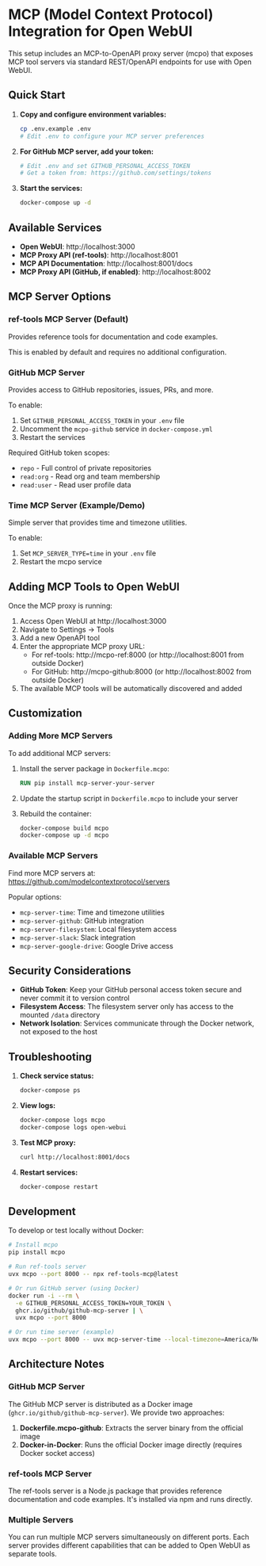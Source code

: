 # MCP (Model Context Protocol) Integration for Open WebUI

This setup includes an MCP-to-OpenAPI proxy server (mcpo) that exposes MCP tool servers via standard REST/OpenAPI endpoints for use with Open WebUI.

## Quick Start

1. **Copy and configure environment variables:**
   ```bash
   cp .env.example .env
   # Edit .env to configure your MCP server preferences
   ```

2. **For GitHub MCP server, add your token:**
   ```bash
   # Edit .env and set GITHUB_PERSONAL_ACCESS_TOKEN
   # Get a token from: https://github.com/settings/tokens
   ```

3. **Start the services:**
   ```bash
   docker-compose up -d
   ```

## Available Services

- **Open WebUI**: http://localhost:3000
- **MCP Proxy API (ref-tools)**: http://localhost:8001
- **MCP API Documentation**: http://localhost:8001/docs
- **MCP Proxy API (GitHub, if enabled)**: http://localhost:8002

## MCP Server Options

### ref-tools MCP Server (Default)
Provides reference tools for documentation and code examples.

This is enabled by default and requires no additional configuration.

### GitHub MCP Server
Provides access to GitHub repositories, issues, PRs, and more.

To enable:
1. Set `GITHUB_PERSONAL_ACCESS_TOKEN` in your `.env` file
2. Uncomment the `mcpo-github` service in `docker-compose.yml`
3. Restart the services

Required GitHub token scopes:
- `repo` - Full control of private repositories
- `read:org` - Read org and team membership
- `read:user` - Read user profile data

### Time MCP Server (Example/Demo)
Simple server that provides time and timezone utilities.

To enable:
1. Set `MCP_SERVER_TYPE=time` in your `.env` file
2. Restart the mcpo service

## Adding MCP Tools to Open WebUI

Once the MCP proxy is running:

1. Access Open WebUI at http://localhost:3000
2. Navigate to Settings → Tools
3. Add a new OpenAPI tool
4. Enter the appropriate MCP proxy URL:
   - For ref-tools: http://mcpo-ref:8000 (or http://localhost:8001 from outside Docker)
   - For GitHub: http://mcpo-github:8000 (or http://localhost:8002 from outside Docker)
5. The available MCP tools will be automatically discovered and added

## Customization

### Adding More MCP Servers

To add additional MCP servers:

1. Install the server package in `Dockerfile.mcpo`:
   ```dockerfile
   RUN pip install mcp-server-your-server
   ```

2. Update the startup script in `Dockerfile.mcpo` to include your server

3. Rebuild the container:
   ```bash
   docker-compose build mcpo
   docker-compose up -d mcpo
   ```

### Available MCP Servers

Find more MCP servers at: https://github.com/modelcontextprotocol/servers

Popular options:
- `mcp-server-time`: Time and timezone utilities
- `mcp-server-github`: GitHub integration
- `mcp-server-filesystem`: Local filesystem access
- `mcp-server-slack`: Slack integration
- `mcp-server-google-drive`: Google Drive access

## Security Considerations

- **GitHub Token**: Keep your GitHub personal access token secure and never commit it to version control
- **Filesystem Access**: The filesystem server only has access to the mounted `/data` directory
- **Network Isolation**: Services communicate through the Docker network, not exposed to the host

## Troubleshooting

1. **Check service status:**
   ```bash
   docker-compose ps
   ```

2. **View logs:**
   ```bash
   docker-compose logs mcpo
   docker-compose logs open-webui
   ```

3. **Test MCP proxy:**
   ```bash
   curl http://localhost:8001/docs
   ```

4. **Restart services:**
   ```bash
   docker-compose restart
   ```

## Development

To develop or test locally without Docker:

```bash
# Install mcpo
pip install mcpo

# Run ref-tools server
uvx mcpo --port 8000 -- npx ref-tools-mcp@latest

# Or run GitHub server (using Docker)
docker run -i --rm \
  -e GITHUB_PERSONAL_ACCESS_TOKEN=YOUR_TOKEN \
  ghcr.io/github/github-mcp-server | \
  uvx mcpo --port 8000

# Or run time server (example)
uvx mcpo --port 8000 -- uvx mcp-server-time --local-timezone=America/New_York
```

## Architecture Notes

### GitHub MCP Server
The GitHub MCP server is distributed as a Docker image (`ghcr.io/github/github-mcp-server`). We provide two approaches:

1. **Dockerfile.mcpo-github**: Extracts the server binary from the official image
2. **Docker-in-Docker**: Runs the official Docker image directly (requires Docker socket access)

### ref-tools MCP Server
The ref-tools server is a Node.js package that provides reference documentation and code examples. It's installed via npm and runs directly.

### Multiple Servers
You can run multiple MCP servers simultaneously on different ports. Each server provides different capabilities that can be added to Open WebUI as separate tools.